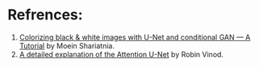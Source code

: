 # Refrences:
1. [Colorizing black & white images with U-Net and conditional GAN — A Tutorial](https://towardsdatascience.com/colorizing-black-white-images-with-u-net-and-conditional-gan-a-tutorial-81b2df111cd8) by Moein Shariatnia.
2. [A detailed explanation of the Attention U-Net](https://towardsdatascience.com/a-detailed-explanation-of-the-attention-u-net-b371a5590831) by Robin Vinod.